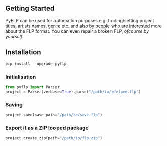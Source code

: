 ## Getting Started

PyFLP can be used for automation purposes e.g. finding/setting project titles, artists names, genre etc. and also by people who are interested more about the FLP format. You can even repair a broken FLP, *ofcourse by yourself*.

## Installation

```
pip install --upgrade pyflp
```

### Initialisation

```Python
from pyflp import Parser
project = Parser(verbose=True).parse("/path/to/efelpee.flp")
```

### Saving

```Python
project.save(save_path="/path/to/save.flp")
```

### Export it as a ZIP looped package

```Python
project.create_zip(path="/path/to/flp.zip")
```
